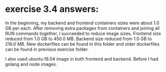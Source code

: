 # exercise 3.4 answers:

In the beginning, my backend and frontend containers sizes were about 1.0 GB per each. After removing extra packages from containers and joining all RUN commands together, I succeeded to reduce image sizes. Frontend size reduced from 1.0 GB to 450.0 MB. Backend size reduced from 1.0 GB to 216.0 MB. New dockerfiles can be found in this folder and older dockerfiles can be found in previous exercise folder.

I also used ubuntu:18.04 image in both frontend and backend. Before I had golang and node images.